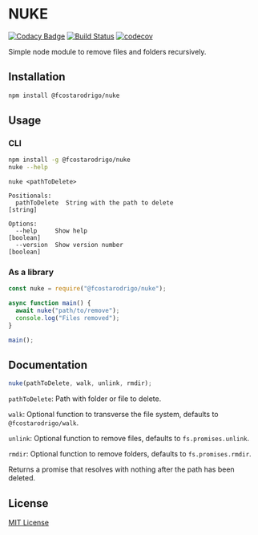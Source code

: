 # NUKE

[![Codacy Badge](https://api.codacy.com/project/badge/Grade/e122e150123e44fe86bd46bd1d8aed1a)](https://app.codacy.com/app/fcostarodrigo/nuke?utm_source=github.com&utm_medium=referral&utm_content=fcostarodrigo/nuke&utm_campaign=Badge_Grade_Dashboard)
[![Build Status](https://travis-ci.org/fcostarodrigo/nuke.svg?branch=master)](https://travis-ci.org/fcostarodrigo/nuke)
[![codecov](https://codecov.io/gh/fcostarodrigo/nuke/branch/master/graph/badge.svg)](https://codecov.io/gh/fcostarodrigo/nuke)

Simple node module to remove files and folders recursively.

## Installation

```bash
npm install @fcostarodrigo/nuke
```

## Usage

### CLI

```bash
npm install -g @fcostarodrigo/nuke
nuke --help
```

```
nuke <pathToDelete>

Positionals:
  pathToDelete  String with the path to delete                          [string]

Options:
  --help     Show help                                                 [boolean]
  --version  Show version number                                       [boolean]
```

### As a library

```javascript
const nuke = require("@fcostarodrigo/nuke");

async function main() {
  await nuke("path/to/remove");
  console.log("Files removed");
}

main();
```

## Documentation

```javascript
nuke(pathToDelete, walk, unlink, rmdir);
```

`pathToDelete`: Path with folder or file to delete.

`walk`: Optional function to transverse the file system, defaults to `@fcostarodrigo/walk`.

`unlink`: Optional function to remove files, defaults to `fs.promises.unlink`.

`rmdir`: Optional function to remove folders, defaults to `fs.promises.rmdir`.

Returns a promise that resolves with nothing after the path has been deleted.

## License

[MIT License](http://www.opensource.org/licenses/mit-license.php)
